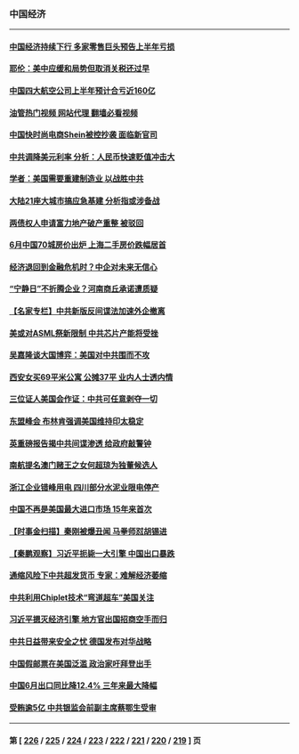 ### 中国经济
---
#### [中国经济持续下行 多家零售巨头预告上半年亏损](../../pages/ncid283/n14035593.md?07170845) 
#### [耶伦：美中应缓和局势但取消关税还过早](../../pages/ncid283/n14035448.md?07170845) 
#### [中国四大航空公司上半年预计合亏近160亿](../../pages/ncid283/n14035021.md?07170845) 
#### [油管热门视频 网站代理 翻墙必看视频](http://138.2.39.72:81/youtube.html?epic-marker?07170845)
#### [中国快时尚电商Shein被控抄袭 面临新官司](../../pages/ncid283/n14034954.md?07170845) 
#### [中共调降美元利率 分析：人民币快速贬值冲击大](../../pages/ncid283/n14034942.md?07170845) 
#### [学者：美国需要重建制造业 以战胜中共](../../pages/ncid283/n14034841.md?07170845) 
#### [大陆21座大城市搞应急基建 分析指或涉备战](../../pages/ncid283/n14034778.md?07170845) 
#### [两债权人申请富力地产破产重整 被驳回](../../pages/ncid283/n14034742.md?07170845) 
#### [6月中国70城房价出炉 上海二手房价跌幅居首](../../pages/ncid283/n14034712.md?07170845) 
#### [经济退回到金融危机时？中企对未来无信心](../../pages/ncid283/n14034506.md?07170845) 
#### [“宁静日”不折腾企业？河南商丘承诺遭质疑](../../pages/ncid283/n14034525.md?07170845) 
#### [【名家专栏】中共新版反间谍法加速外企撤离](../../pages/ncid283/n14034340.md?07170845) 
#### [美或对ASML祭新限制 中共芯片产能将受挫](../../pages/ncid283/n14034476.md?07170845) 
#### [吴嘉隆谈大国博弈：美国对中共围而不攻](../../pages/ncid283/n14033981.md?07170845) 
#### [西安女买69平米公寓 公摊37平 业内人士透内情](../../pages/ncid283/n14034265.md?07170845) 
#### [三位证人美国会作证：中共可任意剥夺一切](../../pages/ncid283/n14034378.md?07170845) 
#### [东盟峰会 布林肯强调美国维持印太稳定](../../pages/ncid283/n14034355.md?07170845) 
#### [英重磅报告揭中共间谍渗透 给政府敲警钟](../../pages/ncid283/n14034267.md?07170845) 
#### [南航提名澳门赌王之女何超琼为独董候选人](../../pages/ncid283/n14034193.md?07170845) 
#### [浙江企业错峰用电 四川部分水泥业限电停产](../../pages/ncid283/n14034119.md?07170845) 
#### [中国不再是美国最大进口市场 15年来首次](../../pages/ncid283/n14034024.md?07170845) 
#### [【时事金扫描】秦刚被爆丑闻 马拳师怼胡锡进](../../pages/ncid283/n14033969.md?07170845) 
#### [【秦鹏观察】习近平扼毙一大引擎 中国出口暴跌](../../pages/ncid283/n14033967.md?07170845) 
#### [通缩风险下中共超发货币 专家：难解经济萎缩](../../pages/ncid283/n14033138.md?07170845) 
#### [中共利用Chiplet技术“弯道超车”美国关注](../../pages/ncid283/n14033860.md?07170845) 
#### [习近平摁灭经济引擎 地方官出国招商空手而归](../../pages/ncid283/n14033492.md?07170845) 
#### [中共日益带来安全之忧 德国发布对华战略](../../pages/ncid283/n14033710.md?07170845) 
#### [中国假邮票在美国泛滥 政治家吁拜登出手](../../pages/ncid283/n14033701.md?07170845) 
#### [中国6月出口同比降12.4% 三年来最大降幅](../../pages/ncid283/n14033585.md?07170845) 
#### [受贿逾5亿 中共银监会前副主席蔡鄂生受审](../../pages/ncid283/n14033579.md?07170845) 

---
#### 第 [ [226](./226.md?07170845) / [225](./225.md?07170845) / [224](./224.md?07170845) / [223](./223.md?07170845) / [222](./222.md?07170845) / [221](./221.md?07170845) / [220](./220.md?07170845) / [219](./219.md?07170845) ] 页
